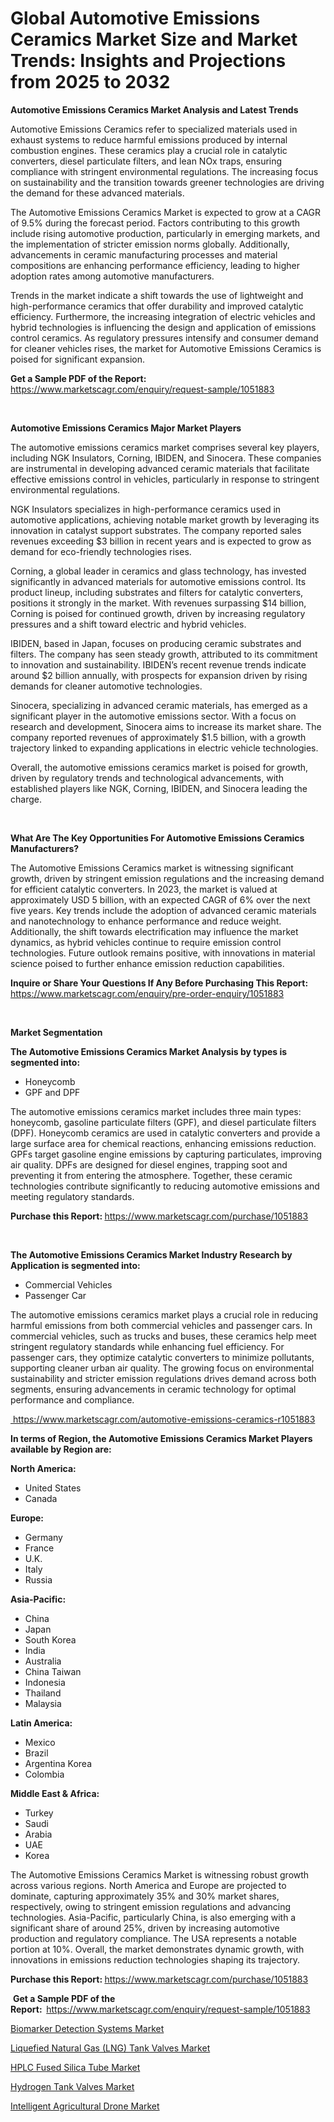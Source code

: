 <p><h1>Global Automotive Emissions Ceramics Market Size and Market Trends: Insights and Projections from 2025 to 2032</h1></p><p><strong>Automotive Emissions Ceramics Market Analysis and Latest Trends</strong></p>
<p><p>Automotive Emissions Ceramics refer to specialized materials used in exhaust systems to reduce harmful emissions produced by internal combustion engines. These ceramics play a crucial role in catalytic converters, diesel particulate filters, and lean NOx traps, ensuring compliance with stringent environmental regulations. The increasing focus on sustainability and the transition towards greener technologies are driving the demand for these advanced materials.</p><p>The Automotive Emissions Ceramics Market is expected to grow at a CAGR of 9.5% during the forecast period. Factors contributing to this growth include rising automotive production, particularly in emerging markets, and the implementation of stricter emission norms globally. Additionally, advancements in ceramic manufacturing processes and material compositions are enhancing performance efficiency, leading to higher adoption rates among automotive manufacturers.</p><p>Trends in the market indicate a shift towards the use of lightweight and high-performance ceramics that offer durability and improved catalytic efficiency. Furthermore, the increasing integration of electric vehicles and hybrid technologies is influencing the design and application of emissions control ceramics. As regulatory pressures intensify and consumer demand for cleaner vehicles rises, the market for Automotive Emissions Ceramics is poised for significant expansion.</p></p>
<p><strong>Get a Sample PDF of the Report:&nbsp;</strong> <a href="https://www.marketscagr.com/enquiry/request-sample/1051883?utm_campaign=3163&utm_medium=2&utm_source=Github&utm_content=ia&utm_term=30032025&utm_id=automotive-emissions-ceramics">https://www.marketscagr.com/enquiry/request-sample/1051883</a></p>
<p>&nbsp;</p>
<p><strong>Automotive Emissions Ceramics Major Market Players</strong></p>
<p><p>The automotive emissions ceramics market comprises several key players, including NGK Insulators, Corning, IBIDEN, and Sinocera. These companies are instrumental in developing advanced ceramic materials that facilitate effective emissions control in vehicles, particularly in response to stringent environmental regulations.</p><p>NGK Insulators specializes in high-performance ceramics used in automotive applications, achieving notable market growth by leveraging its innovation in catalyst support substrates. The company reported sales revenues exceeding $3 billion in recent years and is expected to grow as demand for eco-friendly technologies rises.</p><p>Corning, a global leader in ceramics and glass technology, has invested significantly in advanced materials for automotive emissions control. Its product lineup, including substrates and filters for catalytic converters, positions it strongly in the market. With revenues surpassing $14 billion, Corning is poised for continued growth, driven by increasing regulatory pressures and a shift toward electric and hybrid vehicles.</p><p>IBIDEN, based in Japan, focuses on producing ceramic substrates and filters. The company has seen steady growth, attributed to its commitment to innovation and sustainability. IBIDEN’s recent revenue trends indicate around $2 billion annually, with prospects for expansion driven by rising demands for cleaner automotive technologies.</p><p>Sinocera, specializing in advanced ceramic materials, has emerged as a significant player in the automotive emissions sector. With a focus on research and development, Sinocera aims to increase its market share. The company reported revenues of approximately $1.5 billion, with a growth trajectory linked to expanding applications in electric vehicle technologies.</p><p>Overall, the automotive emissions ceramics market is poised for growth, driven by regulatory trends and technological advancements, with established players like NGK, Corning, IBIDEN, and Sinocera leading the charge.</p></p>
<p>&nbsp;</p>
<p><strong>What Are The Key Opportunities For Automotive Emissions Ceramics Manufacturers?</strong></p>
<p><p>The Automotive Emissions Ceramics market is witnessing significant growth, driven by stringent emission regulations and the increasing demand for efficient catalytic converters. In 2023, the market is valued at approximately USD 5 billion, with an expected CAGR of 6% over the next five years. Key trends include the adoption of advanced ceramic materials and nanotechnology to enhance performance and reduce weight. Additionally, the shift towards electrification may influence the market dynamics, as hybrid vehicles continue to require emission control technologies. Future outlook remains positive, with innovations in material science poised to further enhance emission reduction capabilities.</p></p>
<p><strong>Inquire or Share Your Questions If Any Before Purchasing This Report:</strong> <a href="https://www.marketscagr.com/enquiry/pre-order-enquiry/1051883?utm_campaign=3163&utm_medium=2&utm_source=Github&utm_content=ia&utm_term=30032025&utm_id=automotive-emissions-ceramics">https://www.marketscagr.com/enquiry/pre-order-enquiry/1051883</a></p>
<p>&nbsp;</p>
<p><strong>Market Segmentation</strong></p>
<p><strong>The Automotive Emissions Ceramics Market Analysis by types is segmented into:</strong></p>
<p><ul><li>Honeycomb</li><li>GPF and DPF</li></ul></p>
<p><p>The automotive emissions ceramics market includes three main types: honeycomb, gasoline particulate filters (GPF), and diesel particulate filters (DPF). Honeycomb ceramics are used in catalytic converters and provide a large surface area for chemical reactions, enhancing emissions reduction. GPFs target gasoline engine emissions by capturing particulates, improving air quality. DPFs are designed for diesel engines, trapping soot and preventing it from entering the atmosphere. Together, these ceramic technologies contribute significantly to reducing automotive emissions and meeting regulatory standards.</p></p>
<p><strong>Purchase this Report:&nbsp;</strong><a href="https://www.marketscagr.com/purchase/1051883?utm_campaign=3163&utm_medium=2&utm_source=Github&utm_content=ia&utm_term=30032025&utm_id=automotive-emissions-ceramics">https://www.marketscagr.com/purchase/1051883</a></p>
<p>&nbsp;</p>
<p><strong>The Automotive Emissions Ceramics Market Industry Research by Application is segmented into:</strong></p>
<p><ul><li>Commercial Vehicles</li><li>Passenger Car</li></ul></p>
<p><p>The automotive emissions ceramics market plays a crucial role in reducing harmful emissions from both commercial vehicles and passenger cars. In commercial vehicles, such as trucks and buses, these ceramics help meet stringent regulatory standards while enhancing fuel efficiency. For passenger cars, they optimize catalytic converters to minimize pollutants, supporting cleaner urban air quality. The growing focus on environmental sustainability and stricter emission regulations drives demand across both segments, ensuring advancements in ceramic technology for optimal performance and compliance.</p></p>
<p><a href="https://www.marketscagr.com/automotive-emissions-ceramics-r1051883?utm_campaign=3163&utm_medium=2&utm_source=Github&utm_content=ia&utm_term=30032025&utm_id=automotive-emissions-ceramics">&nbsp;https://www.marketscagr.com/automotive-emissions-ceramics-r1051883</a></p>
<p><strong>In terms of Region, the Automotive Emissions Ceramics Market Players available by Region are:</strong></p>
<p>
    <p> <strong> North America: </strong>
        <ul>
            <li>United States</li>
            <li>Canada</li>
        </ul>
        </p> 
    <p> <strong> Europe: </strong>
        <ul>
            <li>Germany</li>
            <li>France</li>
            <li>U.K.</li>
            <li>Italy</li>
            <li>Russia</li>
        </ul>
        </p> 
    <p> <strong> Asia-Pacific: </strong>
        <ul>
            <li>China</li>
            <li>Japan</li>
            <li>South Korea</li>
            <li>India</li>
            <li>Australia</li>
            <li>China Taiwan</li>
            <li>Indonesia</li>
            <li>Thailand</li>
            <li>Malaysia</li>
        </ul>
        </p> 
    <p> <strong> Latin America: </strong>
        <ul>
            <li>Mexico</li>
            <li>Brazil</li>
            <li>Argentina Korea</li>
            <li>Colombia</li>
        </ul>
        </p> 
    <p> <strong> Middle East & Africa: </strong>
        <ul>
            <li>Turkey</li>
            <li>Saudi</li>
            <li>Arabia</li>
            <li>UAE</li>
            <li>Korea</li>
        </ul>
    </p>
    </p>
<p><p>The Automotive Emissions Ceramics Market is witnessing robust growth across various regions. North America and Europe are projected to dominate, capturing approximately 35% and 30% market shares, respectively, owing to stringent emission regulations and advancing technologies. Asia-Pacific, particularly China, is also emerging with a significant share of around 25%, driven by increasing automotive production and regulatory compliance. The USA represents a notable portion at 10%. Overall, the market demonstrates dynamic growth, with innovations in emissions reduction technologies shaping its trajectory.</p></p>
<p><strong>Purchase this Report: </strong><a href="https://www.marketscagr.com/purchase/1051883?utm_campaign=3163&utm_medium=2&utm_source=Github&utm_content=ia&utm_term=30032025&utm_id=automotive-emissions-ceramics">https://www.marketscagr.com/purchase/1051883</a></p>
<p>&nbsp;<strong>Get a Sample PDF of the Report:&nbsp;&nbsp;</strong><a href="https://www.marketscagr.com/enquiry/request-sample/1051883?utm_campaign=3163&utm_medium=2&utm_source=Github&utm_content=ia&utm_term=30032025&utm_id=automotive-emissions-ceramics">https://www.marketscagr.com/enquiry/request-sample/1051883</a></p>
<p><strong></strong></p>
<p><p><a href="https://www.linkedin.com/pulse/global-biomarker-detection-systems-market-analysis-key-fnkwe?utm_campaign=3163&utm_medium=2&utm_source=Github&utm_content=ia&utm_term=30032025&utm_id=automotive-emissions-ceramics">Biomarker Detection Systems Market</a></p><p><a href="https://www.linkedin.com/pulse/liquefied-natural-gas-lng-tank-valves-market-trend-analysis-reveals-diacc?utm_campaign=3163&utm_medium=2&utm_source=Github&utm_content=ia&utm_term=30032025&utm_id=automotive-emissions-ceramics">Liquefied Natural Gas (LNG) Tank Valves Market</a></p><p><a href="https://www.linkedin.com/pulse/hplc-fused-silica-tube-market-revenue-demand-forecast-81-esnne?utm_campaign=3163&utm_medium=2&utm_source=Github&utm_content=ia&utm_term=30032025&utm_id=automotive-emissions-ceramics">HPLC Fused Silica Tube Market</a></p><p><a href="https://www.linkedin.com/pulse/hydrogen-tank-valves-market-research-report-business-insights-fxqdc?utm_campaign=3163&utm_medium=2&utm_source=Github&utm_content=ia&utm_term=30032025&utm_id=automotive-emissions-ceramics">Hydrogen Tank Valves Market</a></p><p><a href="https://www.linkedin.com/pulse/analyzing-intelligent-agricultural-drone-market-growth-revenue-bymme?utm_campaign=3163&utm_medium=2&utm_source=Github&utm_content=ia&utm_term=30032025&utm_id=automotive-emissions-ceramics">Intelligent Agricultural Drone Market</a></p></p>